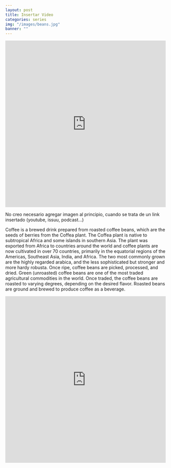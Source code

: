 ```yaml
---
layout: post
title: Insertar Video
categories: series
img: "/images/beans.jpg"
banner: ""
---
```

<iframe style="width:100%; height:524px;" src="https://www.youtube.com/embed/nDI_5u32jdY" frameborder="0" allow="autoplay; encrypted-media" allowfullscreen></iframe>

No creo necesario agregar imagen al principio, cuando se trata de un link insertado (youtube, issuu, podcast...)

Coffee is a brewed drink prepared from roasted coffee beans, which are the seeds of berries from the Coffea plant. The Coffea plant is native to subtropical Africa and some islands in southern Asia. The plant was exported from Africa to countries around the world and coffee plants are now cultivated in over 70 countries, primarily in the equatorial regions of the Americas, Southeast Asia, India, and Africa. The two most commonly grown are the highly regarded arabica, and the less sophisticated but stronger and more hardy robusta. Once ripe, coffee beans are picked, processed, and dried. Green (unroasted) coffee beans are one of the most traded agricultural commodities in the world. Once traded, the coffee beans are roasted to varying degrees, depending on the desired flavor. Roasted beans are ground and brewed to produce coffee as a beverage.

<iframe style="width:100%; height:524px;" src="https://www.youtube.com/embed/nDI_5u32jdY" frameborder="0" allowfullscreen></iframe>
